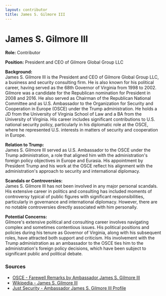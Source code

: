 ```yaml
---
layout: contributor
title: James S. Gilmore III
---
```


# James S. Gilmore III

**Role:** Contributor

**Position:** President and CEO of Gilmore Global Group LLC

**Background:**  
James S. Gilmore III is the President and CEO of Gilmore Global Group LLC, a business and security consulting firm. He is also known for his political career, having served as the 68th Governor of Virginia from 1998 to 2002. Gilmore was a candidate for the Republican nomination for President in 2008 and 2016. He also served as Chairman of the Republican National Committee and as U.S. Ambassador to the Organization for Security and Cooperation in Europe (OSCE) under the Trump administration. He holds a JD from the University of Virginia School of Law and a BA from the University of Virginia. His career includes significant contributions to U.S. national security policy, particularly in his diplomatic role at the OSCE, where he represented U.S. interests in matters of security and cooperation in Europe.

**Relation to Trump:**  
James S. Gilmore III served as U.S. Ambassador to the OSCE under the Trump administration, a role that aligned him with the administration's foreign policy objectives in Europe and Eurasia. His appointment by President Trump and his work at the OSCE reflect his alignment with the administration's approach to security and international diplomacy.

**Scandals or Controversies:**  
James S. Gilmore III has not been involved in any major personal scandals. His extensive career in politics and consulting has included moments of controversy typical of public figures with significant responsibilities, particularly in governance and international diplomacy. However, there are no notable controversies directly associated with him personally.

**Potential Concerns:**  
Gilmore's extensive political and consulting career involves navigating complex and sometimes contentious issues. His political positions and policies during his tenure as Governor of Virginia, along with his subsequent roles, have attracted both support and criticism. His involvement with the Trump administration as an ambassador to the OSCE ties him to the administration's foreign policy decisions, which have been subject to significant public and political debate.

### Sources
- [OSCE - Farewell Remarks by Ambassador James S. Gilmore III](https://osce.usmission.gov/farewell-remarks-to-the-osce-by-ambassador-james-s-gilmore-iii/)
- [Wikipedia - James S. Gilmore III](https://en.wikipedia.org/wiki/James_S._Gilmore_III)
- [Just Security - Ambassador James S. Gilmore III Profile](https://www.justsecurity.org/author/gilmorejames/)
